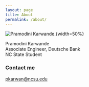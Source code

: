```yaml
---
layout: page
title: About
permalink: /about/
---
```


![Pramodini Karwande.](src/image/PramodiniKarwande.jpeg){width=50%}

Pramodini Karwande <br />
Associate Engineer, Deutsche Bank <br />
NC State Student <br />



### Contact me <br />

[pkarwan@ncsu.edu](mailto:pkarwan@ncsu.edu)
